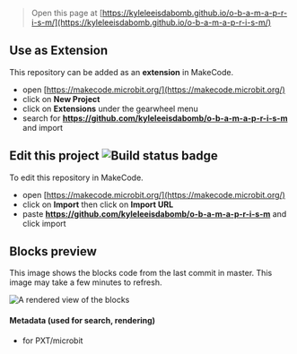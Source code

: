
> Open this page at [https://kyleleeisdabomb.github.io/o-b-a-m-a-p-r-i-s-m/](https://kyleleeisdabomb.github.io/o-b-a-m-a-p-r-i-s-m/)

## Use as Extension

This repository can be added as an **extension** in MakeCode.

* open [https://makecode.microbit.org/](https://makecode.microbit.org/)
* click on **New Project**
* click on **Extensions** under the gearwheel menu
* search for **https://github.com/kyleleeisdabomb/o-b-a-m-a-p-r-i-s-m** and import

## Edit this project ![Build status badge](https://github.com/kyleleeisdabomb/o-b-a-m-a-p-r-i-s-m/workflows/MakeCode/badge.svg)

To edit this repository in MakeCode.

* open [https://makecode.microbit.org/](https://makecode.microbit.org/)
* click on **Import** then click on **Import URL**
* paste **https://github.com/kyleleeisdabomb/o-b-a-m-a-p-r-i-s-m** and click import

## Blocks preview

This image shows the blocks code from the last commit in master.
This image may take a few minutes to refresh.

![A rendered view of the blocks](https://github.com/kyleleeisdabomb/o-b-a-m-a-p-r-i-s-m/raw/master/.github/makecode/blocks.png)

#### Metadata (used for search, rendering)

* for PXT/microbit
<script src="https://makecode.com/gh-pages-embed.js"></script><script>makeCodeRender("{{ site.makecode.home_url }}", "{{ site.github.owner_name }}/{{ site.github.repository_name }}");</script>
